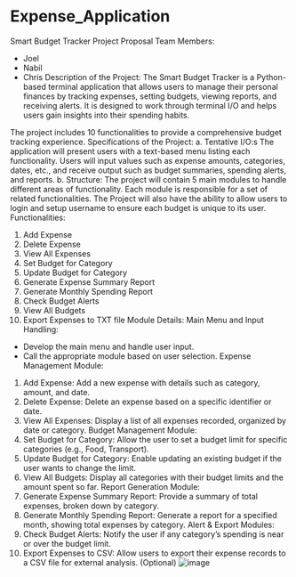 # Expense_Application
Smart Budget Tracker Project Proposal
Team Members:
- Joel
- Nabil
- Chris
Description of the Project:
The Smart Budget Tracker is a Python-based terminal application that allows users to manage their personal finances by tracking expenses, setting budgets, viewing reports, and receiving alerts. It is designed to work through terminal I/O and helps users gain insights into their spending habits.

The project includes 10 functionalities to provide a comprehensive budget tracking experience.
Specifications of the Project:
a. Tentative I/O:s
The application will present users with a text-based menu listing each functionality. Users will input values such as expense amounts, categories, dates, etc., and receive output such as budget summaries, spending alerts, and reports.
b. Structure:
The project will contain 5 main modules to handle different areas of functionality. Each module is responsible for a set of related functionalities. The Project will also have the ability to allow users to login and setup username to ensure each budget is unique to its user.
Functionalities:
1. Add Expense
2. Delete Expense
3. View All Expenses
4. Set Budget for Category
5. Update Budget for Category
6. Generate Expense Summary Report
7. Generate Monthly Spending Report
8. Check Budget Alerts
9. View All Budgets
10. Export Expenses to TXT file
Module Details:
Main Menu and Input Handling:
- Develop the main menu and handle user input.
- Call the appropriate module based on user selection.
Expense Management Module:
1. Add Expense: Add a new expense with details such as category, amount, and date.
2. Delete Expense: Delete an expense based on a specific identifier or date.
3. View All Expenses: Display a list of all expenses recorded, organized by date or category.
Budget Management Module:
4. Set Budget for Category: Allow the user to set a budget limit for specific categories (e.g., Food, Transport).
5. Update Budget for Category: Enable updating an existing budget if the user wants to change the limit.
9. View All Budgets: Display all categories with their budget limits and the amount spent so far.
Report Generation Module:
6. Generate Expense Summary Report: Provide a summary of total expenses, broken down by category.
7. Generate Monthly Spending Report: Generate a report for a specified month, showing total expenses by category.
Alert & Export Modules:
8. Check Budget Alerts: Notify the user if any category’s spending is near or over the budget limit.
10. Export Expenses to CSV: Allow users to export their expense records to a CSV file for external analysis. (Optional) 
![image](https://github.com/user-attachments/assets/28bca19c-95e1-4553-9395-b0076bbeb807)


